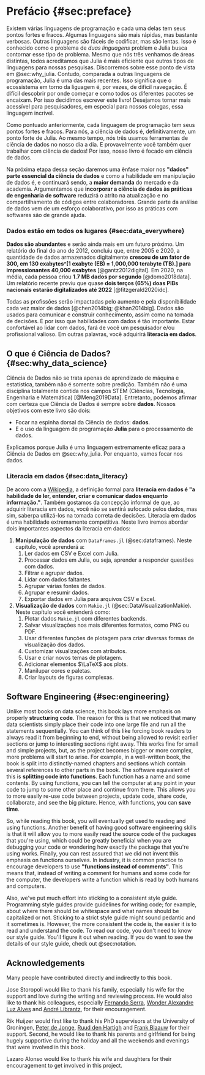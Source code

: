 # Prefácio {#sec:preface}

Existem várias linguagens de programação e cada uma delas tem seus pontos fortes e fracos.
Algumas linguagens são mais rápidas, mas bastante verbosas.
Outras linguagens são fáceis de codificar, mas são lentas. Isso é conhecido como o problema de *duas linguagens* problem e Julia busca contornar esse tipo de problema.
Mesmo que nós três venhamos de áreas distintas, todos acreditamos que Julia é mais eficiente que outros tipos de linguagens para nossas pesquisas. 
Discorremos sobre esse ponto de vista em @sec:why_julia.
Contudo, comparada a outras linguagens de programação, Julia é uma das mais recentes.
Isso significa que o ecossistema em torno da liguagem é, por vezes, de difícil navegação.
É difícil descobrir por onde começar e como todos os diferentes pacotes se encaixam.
Por isso decidimos escrever este livro!
Desejamos tornar mais acessível para pesquisadores, em especial para nossos colegas, essa linguagem incrível.

Como pontuado anteriormente, cada linguagem de programação tem seus pontos fortes e fracos.
Para nós, a ciência de dados é, definitivamente, um ponto forte de Julia.
Ao mesmo tempo, nós três usamos ferramentas de ciência de dados no nosso dia a dia.
E provavelmente você também quer trabalhar com ciência de dados!
Por isso, nosso livro é focado em ciência de dados.

Na próxima etapa dessa seção daremos uma ênfase maior nos **"dados" parte essencial da ciência de dados** e como a habilidade em manipulação de dados é, e continuará sendo, a **maior demanda** do mercado e da academia.
Argumentamos que **incorporar a ciência de dados às práticas de engenharia de software** reduzirá o atrito na atualização e no compartilhamento de códigos entre colaboradores. 
Grande parte da análise de dados vem de um esforço colaborativo, por isso as práticas com softwares são de grande ajuda.

### Dados estão em todos os lugares {#sec:data_everywhere}

**Dados são abundantes** e serão ainda mais em um futuro próximo.
Um relatório do final do ano de 2012, concluiu que, entre 2005 e 2020, a quantidade de dados armazenados digitalmente **cresceu de um fator de 300, em 130 exabytes^[1 exabyte (EB) = 1,000,000 terabyte (TB).] para impressionantes 40,000 exabytes** [@gantz2012digital].
Em 2020, na média, cada pessoa criou **1.7 MB dados por segundo** [@domo2018data].
Um relatório recente previu que quase **dois terços (65%) doas PIBs nacionais estarão digitalizados até 2022** [@fitzgerald2020idc].

Todas as profissões serão impactadas pelo aumento e pela disponibilidade cada vez maior de dados [@chen2014big; @khan2014big].
Dados são usados para comunicar e construir conhecimento, assim como na tomada de decisões. 
É por isso que habilidades com dados é tão importante.
Estar confortável ao lidar com dados, fará de você um pesquisador e/ou profissional valioso. 
Em outras palavras, você adquirirá **literacia em dados**.

## O que é Ciência de Dados? {#sec:why_data_science}

Ciência de Dados não se trata apenas de aprendizado de máquina e estatística, também não é somente sobre predição.
Também não é uma disciplina totalmente contida nos campos STEM (Ciências, Tecnologia, Engenharia e Matemática) [@Meng2019Data].
Entretanto, podemos afirmar com certeza que Ciência de Dados é sempre sobre **dados**.
Nossos objetivos com este livro são dois:

* Focar na espinha dorsal da Ciência de dados: **dados**.
* E o uso da linguagem de programação **Julia** para o processamento de dados.

Explicamos porque Julia é uma linguagem extremamente eficaz para a Ciência de Dados em @sec:why_julia.
Por enquanto, vamos focar nos dados.

### Literacia em dados {#sec:data_literacy}

De acoro com a [Wikipedia](https://en.wikipedia.org/wiki/Data_literacy), a definição formal para **literacia em dados é "a habilidade de ler, entender, criar e comunicar dados enquanto informação."**.
Também gostamos da concepção informal de que, ao adquirir literacia em dados, você não se sentirá sufocado pelos dados, mas sim, saberpa utilizá-los na tomada correta de decisões.
Literacia em dados é uma habilidade extremamente competitiva.
Neste livro iremos abordar dois importantes aspectos da literacia em dados:

1. **Manipulação de dados** com `DataFrames.jl` (@sec:dataframes).
Neste capítulo, você aprenderá a:
    1. Ler dados em CSV e Excel com Julia.
    2. Processar dados em Julia, ou seja, aprender a responder questões com dados.
    3. Filtrar e agrupar dados.
    4. Lidar com dados faltantes.
    5. Agrupar várias fontes de dados.
    6. Agrupar e resumir dados.
    7. Exportar dados em Julia para arquivos CSV e Excel.
2. **Visualização de dados** com `Makie.jl` (@sec:DataVisualizationMakie).
Neste capítulo você entenderá como:
    1. Plotar dados `Makie.jl` com diferentes backends.
    2. Salvar visualizações nos mais diferentes formatos, como PNG ou PDF.
    3. Usar diferentes funções de plotagem para criar diversas formas de visualização dos dados.
    4. Customizar visualizações com atributos.
    5. Usar e criar novos temas de plotagem.
    6. Adicionar elementos $\LaTeX$ aos plots.
    7. Manilupar cores e paletas.
    8. Criar layouts de figuras complexas.

## Software Engineering {#sec:engineering}

Unlike most books on data science, this book lays more emphasis on properly **structuring code**.
The reason for this is that we noticed that many data scientists simply place their code into one large file and run all the statements sequentially.
You can think of this like forcing book readers to always read it from beginning to end, without being allowed to revisit earlier sections or jump to interesting sections right away.
This works fine for small and simple projects, but, as the project becomes bigger or more complex, more problems will start to arise.
For example, in a well-written book, the book is split into distinctly-named chapters and sections which contain several references to other parts in the book.
The software equivalent of this is **splitting code into functions**.
Each function has a name and some contents.
By using functions, you can tell the computer at any point in your code to jump to some other place and continue from there.
This allows you to more easily re-use code between projects, update code, share code, collaborate, and see the big picture.
Hence, with functions, you can **save time**.

So, while reading this book, you will eventually get used to reading and using functions.
Another benefit of having good software engineering skills is that it will allow you to more easily read the source code of the packages that you're using, which could be greatly beneficial when you are debugging your code or wondering how exactly the package that you're using works.
Finally, you can rest assured that we did not invent this emphasis on functions ourselves.
In industry, it is common practice to encourage developers to use **"functions instead of comments"**.
This means that, instead of writing a comment for humans and some code for the computer, the developers write a function which is read by both humans and computers.

Also, we've put much effort into sticking to a consistent style guide.
Programming style guides provide guidelines for writing code; for example, about where there should be whitespace and what names should be capitalized or not.
Sticking to a strict style guide might sound pedantic and it sometimes is.
However, the more consistent the code is, the easier it is to read and understand the code.
To read our code, you don't need to know our style guide.
You'll figure it out when reading.
If you do want to see the details of our style guide, check out @sec:notation.

## Acknowledgements

Many people have contributed directly and indirectly to this book.

Jose Storopoli would like to thank his family, especially his wife for the support and love during the writing and reviewing process.
He would also like to thank his colleagues, especially [Fernando Serra](https://orcid.org/0000-0002-8178-7313), [Wonder Alexandre Luz Alves](https://orcid.org/0000-0003-0430-950X) and [André Librantz](https://orcid.org/0000-0001-8599-9009), for their encouragement.

Rik Huijzer would first like to thank his PhD supervisors at the University of Groningen, [Peter de Jonge](https://www.rug.nl/staff/peter.de.jonge/), [Ruud den Hartigh](https://www.rug.nl/staff/j.r.den.hartigh/) and [Frank Blaauw](https://frankblaauw.nl/) for their support.
Second, he would like to thank his parents and girlfriend for being hugely supportive during the holiday and all the weekends and evenings that were involved in this book.

Lazaro Alonso would like to thank his wife and daughters for their encouragement to get involved in this project.
